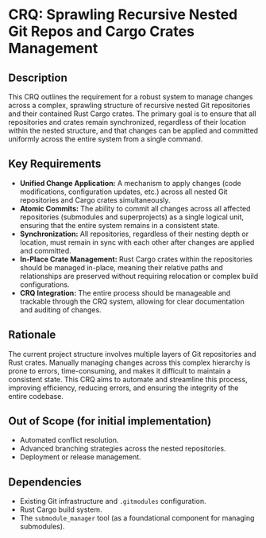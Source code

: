 # CRQ: Sprawling Recursive Nested Git Repos and Cargo Crates Management

## Description

This CRQ outlines the requirement for a robust system to manage changes across a complex, sprawling structure of recursive nested Git repositories and their contained Rust Cargo crates. The primary goal is to ensure that all repositories and crates remain synchronized, regardless of their location within the nested structure, and that changes can be applied and committed uniformly across the entire system from a single command.

## Key Requirements

*   **Unified Change Application:** A mechanism to apply changes (code modifications, configuration updates, etc.) across all nested Git repositories and Cargo crates simultaneously.
*   **Atomic Commits:** The ability to commit all changes across all affected repositories (submodules and superprojects) as a single logical unit, ensuring that the entire system remains in a consistent state.
*   **Synchronization:** All repositories, regardless of their nesting depth or location, must remain in sync with each other after changes are applied and committed.
*   **In-Place Crate Management:** Rust Cargo crates within the repositories should be managed in-place, meaning their relative paths and relationships are preserved without requiring relocation or complex build configurations.
*   **CRQ Integration:** The entire process should be manageable and trackable through the CRQ system, allowing for clear documentation and auditing of changes.

## Rationale

The current project structure involves multiple layers of Git repositories and Rust crates. Manually managing changes across this complex hierarchy is prone to errors, time-consuming, and makes it difficult to maintain a consistent state. This CRQ aims to automate and streamline this process, improving efficiency, reducing errors, and ensuring the integrity of the entire codebase.

## Out of Scope (for initial implementation)

*   Automated conflict resolution.
*   Advanced branching strategies across the nested repositories.
*   Deployment or release management.

## Dependencies

*   Existing Git infrastructure and `.gitmodules` configuration.
*   Rust Cargo build system.
*   The `submodule_manager` tool (as a foundational component for managing submodules).
